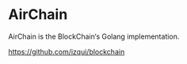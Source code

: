 # AirChain
AirChain is the BlockChain‘s Golang implementation.


https://github.com/izqui/blockchain
